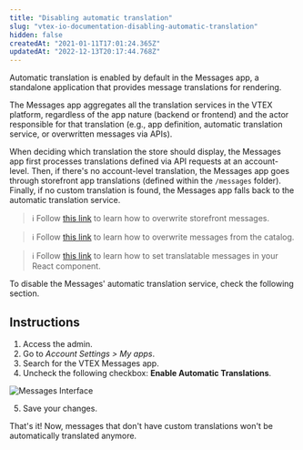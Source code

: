 ```yaml
---
title: "Disabling automatic translation"
slug: "vtex-io-documentation-disabling-automatic-translation"
hidden: false
createdAt: "2021-01-11T17:01:24.365Z"
updatedAt: "2022-12-13T20:17:44.768Z"
---
```


Automatic translation is enabled by default in the Messages app, a standalone application that provides message translations for rendering.

The Messages app aggregates all the translation services in the VTEX platform, regardless of the app nature (backend or frontend) and the actor responsible for that translation (e.g., app definition, automatic translation service, or overwritten messages via APIs).

When deciding which translation the store should display, the Messages app first processes translations defined via API requests at an account-level. Then, if there's no account-level translation, the Messages app goes through storefront app translations (defined within the `/messages` folder). Finally, if no custom translation is found, the Messages app falls back to the automatic translation service.

> ℹ️ Follow [this link](https://developers.vtex.com/docs/guides/storefront-content-internationalization) to learn how to overwrite storefront messages.

> ℹ️ Follow [this link](https://developers.vtex.com/docs/guides/catalog-internationalization) to learn how to overwrite messages from the catalog.

> ℹ️ Follow [this link](https://developers.vtex.com/docs/guides/vtex-io-documentation-1-developing-storefront-apps-using-react-and-vtex-io) to learn how to set translatable messages in your React component.

To disable the Messages' automatic translation service, check the following section.

## Instructions

1. Access the admin.
2. Go to *Account Settings > My apps*.
3. Search for the VTEX Messages app.
4. Uncheck the following checkbox: **Enable Automatic Translations**.

![Messages Interface](https://cdn.jsdelivr.net/gh/vtexdocs/dev-portal-content@main/images/vtex-io-documentation-disabling-automatic-translation-0.png)

5. Save your changes.

That's it! Now, messages that don't have custom translations won't be automatically translated anymore.
